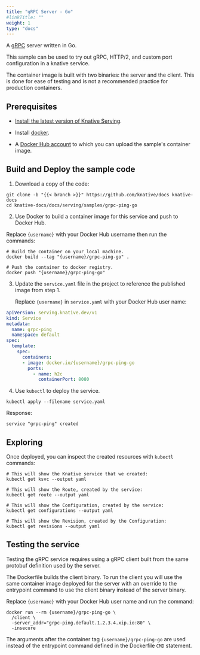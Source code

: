 ```yaml
---
title: "gRPC Server - Go"
#linkTitle: ""
weight: 1
type: "docs"
---
```


A [gRPC](https://grpc.io) server written in Go.

This sample can be used to try out gRPC, HTTP/2, and custom port configuration
in a knative service.

The container image is built with two binaries: the server and the client.
This is done for ease of testing and is not a recommended practice
for production containers.

## Prerequisites

- [Install the latest version of Knative Serving](../../../install/README.md).

- Install [docker](https://www.docker.com/).

- A [Docker Hub account](https://hub.docker.com) to which you can upload the sample's container image.

## Build and Deploy the sample code

1. Download a copy of the code:

  ```shell
  git clone -b "{{< branch >}}" https://github.com/knative/docs knative-docs
  cd knative-docs/docs/serving/samples/grpc-ping-go
  ```

2. Use Docker to build a container image for this service and push to Docker Hub.

  Replace `{username}` with your Docker Hub username then run the commands:

  ```shell
  # Build the container on your local machine.
  docker build --tag "{username}/grpc-ping-go" .

  # Push the container to docker registry.
  docker push "{username}/grpc-ping-go"
  ```

3. Update the `service.yaml` file in the project to reference the published image from step 1.

   Replace `{username}` in `service.yaml` with your Docker Hub user name:
   
   
  ```yaml
  apiVersion: serving.knative.dev/v1
  kind: Service
  metadata:
    name: grpc-ping
    namespace: default
  spec:
    template:
      spec:
        containers:
        - image: docker.io/{username}/grpc-ping-go
          ports:
            - name: h2c
              containerPort: 8080
  ``` 

4. Use `kubectl` to deploy the service.

  ```shell
  kubectl apply --filename service.yaml
  ```

  Response:

  ```shell
  service "grpc-ping" created
  ```

## Exploring

Once deployed, you can inspect the created resources with `kubectl` commands:

```shell
# This will show the Knative service that we created:
kubectl get ksvc --output yaml

# This will show the Route, created by the service:
kubectl get route --output yaml

# This will show the Configuration, created by the service:
kubectl get configurations --output yaml

# This will show the Revision, created by the Configuration:
kubectl get revisions --output yaml
```

## Testing the service

Testing the gRPC service requires using a gRPC client built from the same
protobuf definition used by the server.

The Dockerfile builds the client binary. To run the client you will use the
same container image deployed for the server with an override to the
entrypoint command to use the client binary instead of the server binary.

Replace `{username}` with your Docker Hub user name and run the command:

```shell
docker run --rm {username}/grpc-ping-go \
  /client \
  -server_addr="grpc-ping.default.1.2.3.4.xip.io:80" \
  -insecure
```

The arguments after the container tag `{username}/grpc-ping-go` are used
instead of the entrypoint command defined in the Dockerfile `CMD` statement.
  
